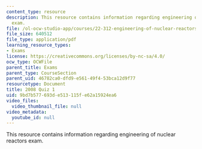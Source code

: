 ```yaml
---
content_type: resource
description: This resource contains information regarding engineering of nuclear reactors
  exam.
file: /ol-ocw-studio-app/courses/22-312-engineering-of-nuclear-reactors-fall-2015/9bd7b577693de513115fe62a15924ea6_MIT22_312F15_quiz1_2008.pdf
file_size: 640512
file_type: application/pdf
learning_resource_types:
- Exams
license: https://creativecommons.org/licenses/by-nc-sa/4.0/
ocw_type: OCWFile
parent_title: Exams
parent_type: CourseSection
parent_uid: 46782ca0-dfd9-e561-49f4-53bca12d9f77
resourcetype: Document
title: 2008 Quiz 1
uid: 9bd7b577-693d-e513-115f-e62a15924ea6
video_files:
  video_thumbnail_file: null
video_metadata:
  youtube_id: null
---
```

This resource contains information regarding engineering of nuclear reactors exam.